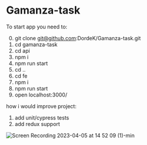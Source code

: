 # Gamanza-task

To start app you need to:

0. git clone git@github.com:DordeK/Gamanza-task.git
1. cd gamanza-task
2. cd api
3. npm i
4. npm run start
5. cd ..
6. cd fe
7. npm i
8. npm run start
9. open localhost:3000/

how i would improve project:

1. add unit/cypress tests
2. add redux support




![Screen Recording 2023-04-05 at 14 52 09 (1)-min](https://user-images.githubusercontent.com/69770580/230094784-704b3fb5-3020-440f-b33e-52030b606517.gif)
